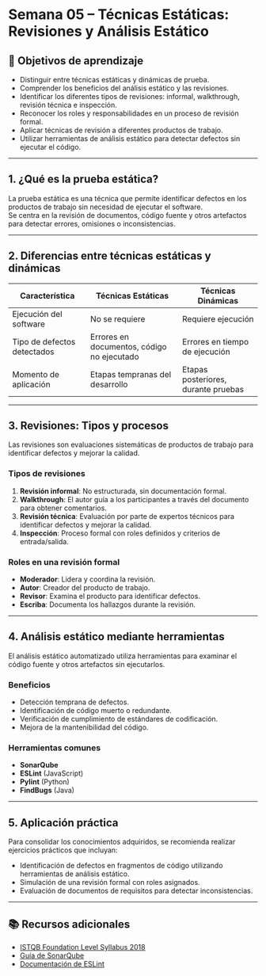 # Semana 05 – Técnicas Estáticas: Revisiones y Análisis Estático

## 🎯 Objetivos de aprendizaje

- Distinguir entre técnicas estáticas y dinámicas de prueba.  
- Comprender los beneficios del análisis estático y las revisiones.  
- Identificar los diferentes tipos de revisiones: informal, walkthrough, revisión técnica e inspección.  
- Reconocer los roles y responsabilidades en un proceso de revisión formal.  
- Aplicar técnicas de revisión a diferentes productos de trabajo.  
- Utilizar herramientas de análisis estático para detectar defectos sin ejecutar el código.

---

## 1. ¿Qué es la prueba estática?

La prueba estática es una técnica que permite identificar defectos en los productos de trabajo sin necesidad de ejecutar el software.  
Se centra en la revisión de documentos, código fuente y otros artefactos para detectar errores, omisiones o inconsistencias.

---

## 2. Diferencias entre técnicas estáticas y dinámicas

| Característica             | Técnicas Estáticas                            | Técnicas Dinámicas                      |
|----------------------------|-----------------------------------------------|-----------------------------------------|
| Ejecución del software     | No se requiere                                | Requiere ejecución                      |
| Tipo de defectos detectados| Errores en documentos, código no ejecutado    | Errores en tiempo de ejecución          |
| Momento de aplicación      | Etapas tempranas del desarrollo               | Etapas posteriores, durante pruebas     |

---

## 3. Revisiones: Tipos y procesos

Las revisiones son evaluaciones sistemáticas de productos de trabajo para identificar defectos y mejorar la calidad.

### Tipos de revisiones

1. **Revisión informal**: No estructurada, sin documentación formal.  
2. **Walkthrough**: El autor guía a los participantes a través del documento para obtener comentarios.  
3. **Revisión técnica**: Evaluación por parte de expertos técnicos para identificar defectos y mejorar la calidad.  
4. **Inspección**: Proceso formal con roles definidos y criterios de entrada/salida.

### Roles en una revisión formal

- **Moderador**: Lidera y coordina la revisión.  
- **Autor**: Creador del producto de trabajo.  
- **Revisor**: Examina el producto para identificar defectos.  
- **Escriba**: Documenta los hallazgos durante la revisión.

---

## 4. Análisis estático mediante herramientas

El análisis estático automatizado utiliza herramientas para examinar el código fuente y otros artefactos sin ejecutarlos.

### Beneficios

- Detección temprana de defectos.  
- Identificación de código muerto o redundante.  
- Verificación de cumplimiento de estándares de codificación.  
- Mejora de la mantenibilidad del código.

### Herramientas comunes

- **SonarQube**  
- **ESLint** (JavaScript)  
- **Pylint** (Python)  
- **FindBugs** (Java)

---

## 5. Aplicación práctica

Para consolidar los conocimientos adquiridos, se recomienda realizar ejercicios prácticos que incluyan:

- Identificación de defectos en fragmentos de código utilizando herramientas de análisis estático.  
- Simulación de una revisión formal con roles asignados.  
- Evaluación de documentos de requisitos para detectar inconsistencias.

---

## 📚 Recursos adicionales

- [ISTQB Foundation Level Syllabus 2018](https://www.istqb.org/downloads/send/2-foundation-level-documents/3-foundation-level-syllabus-2018.html)  
- [Guía de SonarQube](https://docs.sonarqube.org/latest/)  
- [Documentación de ESLint](https://eslint.org/docs/latest/)

